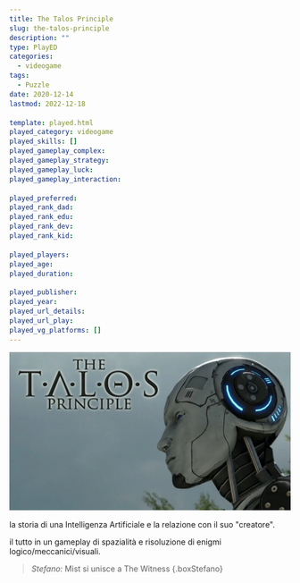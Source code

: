 ```yaml
---
title: The Talos Principle
slug: the-talos-principle
description: ""
type: PlayED
categories:
  - videogame
tags:
  - Puzzle
date: 2020-12-14
lastmod: 2022-12-18

template: played.html
played_category: videogame
played_skills: []
played_gameplay_complex: 
played_gameplay_strategy: 
played_gameplay_luck: 
played_gameplay_interaction: 

played_preferred: 
played_rank_dad: 
played_rank_edu: 
played_rank_dev: 
played_rank_kid: 

played_players: 
played_age: 
played_duration: 

played_publisher: 
played_year: 
played_url_details: 
played_url_play: 
played_vg_platforms: []
---
```


![](img/the_talos_principle.webp)

la storia di una Intelligenza Artificiale e la relazione con il suo "creatore".

il tutto in un gameplay di spazialità e risoluzione di enigmi logico/meccanici/visuali.

> *Stefano:* Mist si unisce a The Witness
{.boxStefano}
